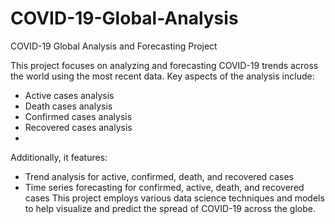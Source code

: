 # COVID-19-Global-Analysis
COVID-19 Global Analysis and Forecasting Project

This project focuses on analyzing and forecasting COVID-19 trends across the world using the most recent data. Key aspects of the analysis include:

  - Active cases analysis
  - Death cases analysis
  - Confirmed cases analysis
  - Recovered cases analysis
  - 
Additionally, it features:

  - Trend analysis for active, confirmed, death, and recovered cases
  - Time series forecasting for confirmed, active, death, and recovered cases
This project employs various data science techniques and models to help visualize and predict the spread of COVID-19 across the globe.
